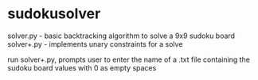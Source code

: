 # sudokusolver

solver.py - basic backtracking algorithm to solve a 9x9 sudoku board
solver+.py - implements unary constraints for a solve

run solver+.py, prompts user to enter the name of a .txt file containing the sudoku board values with 0 as empty spaces
